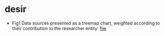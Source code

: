 # desir

- Fig1 Data sources presented as a treemap chart, weighted according to their contribution to the researcher entity: [file](https://github.com/linhd-postdata/desir/blob/master/Fig.%201.%20Data%20sources%20%20contribution%20to%20the%20researcher%20entity..ipynb)
